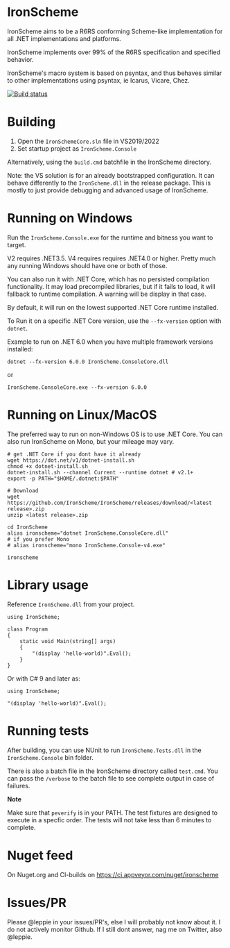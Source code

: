 IronScheme
==========

IronScheme aims to be a R6RS conforming Scheme-like implementation for all .NET implementations and platforms.

IronScheme implements over 99% of the R6RS specification and specified behavior. 

IronScheme's macro system is based on psyntax, and thus behaves similar to other implementations using psyntax, ie Icarus, Vicare, Chez.

[![Build status](https://ci.appveyor.com/api/projects/status/github/IronScheme/IronScheme?branch=master&svg=true)](https://ci.appveyor.com/project/leppie/ironscheme/branch/master)

Building
========

1. Open the `IronSchemeCore.sln` file in VS2019/2022
2. Set startup project as `IronScheme.Console`

Alternatively, using the `build.cmd` batchfile in the IronScheme directory.

Note: the VS solution is for an already bootstrapped configuration. It can behave differently to the `IronScheme.dll` in the release package. This is mostly to just provide debugging and advanced usage of IronScheme.

Running on Windows
==================

Run the `IronScheme.Console.exe` for the runtime and bitness you want to target. 

V2 requires .NET3.5. V4 requires requires .NET4.0 or higher. Pretty much any running Windows should have one or both of those.

You can also run it with .NET Core, which has no persisted compilation functionality. It may load precompiled libraries, but if it fails to load, it will fallback to runtime compilation. A warning will be display in that case.

By default, it will run on the lowest supported .NET Core runtime installed.

To Run it on a specific .NET Core version, use the `--fx-version` option with `dotnet`.

Example to run on .NET 6.0 when you have multiple framework versions installed:

```
dotnet --fx-version 6.0.0 IronScheme.ConsoleCore.dll
```
or
```
IronScheme.ConsoleCore.exe --fx-version 6.0.0
```

Running on Linux/MacOS
======================

The preferred way to run on non-Windows OS is to use .NET Core. You can also run IronScheme on Mono, but your mileage may vary.

```
# get .NET Core if you dont have it already
wget https://dot.net/v1/dotnet-install.sh
chmod +x dotnet-install.sh
dotnet-install.sh --channel Current --runtime dotnet # v2.1+
export -p PATH="$HOME/.dotnet:$PATH"
```

```
# Download 
wget https://github.com/IronScheme/IronScheme/releases/download/<latest release>.zip
unzip <latest release>.zip
```

```
cd IronScheme
alias ironscheme="dotnet IronScheme.ConsoleCore.dll"
# if you prefer Mono
# alias ironscheme="mono IronScheme.Console-v4.exe"

ironscheme
```

Library usage
=============

Reference `IronScheme.dll` from your project. 

```
using IronScheme;

class Program
{
    static void Main(string[] args)
    {
        "(display 'hello-world)".Eval();
    }
} 
```

Or with C# 9 and later as:

```
using IronScheme;

"(display 'hello-world)".Eval();
```

Running tests
=============

After building, you can use NUnit to run `IronScheme.Tests.dll` in the `IronScheme.Console` bin folder. 

There is also a batch file in the IronScheme directory called `test.cmd`. You can pass the `/verbose` to the batch file to see complete output in case of failures.

**Note**

Make sure that `peverify` is in your PATH. The test fixtures are designed to execute in a specfic order. The tests will not take less than 6 minutes to complete.

Nuget feed
==========

On Nuget.org and CI-builds on https://ci.appveyor.com/nuget/ironscheme

Issues/PR
=========

Please @leppie in your issues/PR's, else I will probably not know about it. I do not actively monitor Github. If I still dont answer, nag me on Twitter, also @leppie.
    
